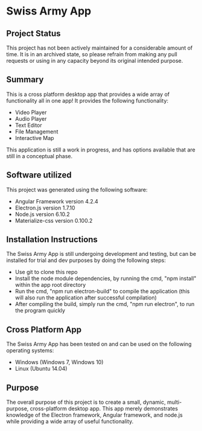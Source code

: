 # Swiss Army App

## Project Status

This project has not been actively maintained for a considerable amount of time. It is in an archived state, so please refrain from making any pull requests
or using in any capacity beyond its original intended purpose.

## Summary

This is a cross platform desktop app that provides a wide array of functionality all in one app! It provides the following functionality:

 * Video Player
 * Audio Player
 * Text Editor
 * File Management
 * Interactive Map
 
 This application is still a work in progress, and has options available that are still in a conceptual phase.

## Software utilized

This project was generated using the following software:
 * Angular Framework version 4.2.4
 * Electron.js version 1.7.10
 * Node.js version 6.10.2
 * Materialize-css version 0.100.2

## Installation Instructions
The Swiss Army App is still undergoing development and testing, but can be installed for trial and dev purposes by doing the following steps:
- Use git to clone this repo
- Install the node module dependencies, by running the cmd, "npm install" within the app root directory
- Run the cmd, "npm run electron-build" to compile the application (this will also run the application after successful compilation)
- After compiling the build, simply run the cmd, "npm run electron", to run the program quickly

## Cross Platform App

The Swiss Army App has been tested on and can be used on the following operating systems: 
* Windows (Windows 7, Windows 10)
* Linux (Ubuntu 14.04)

## Purpose

The overall purpose of this project is to create a small, dynamic, multi-purpose, cross-platform desktop app. This app merely demonstrates knowledge of the Electron framework, Angular framework, and node.js while providing a wide array of useful functionality.

